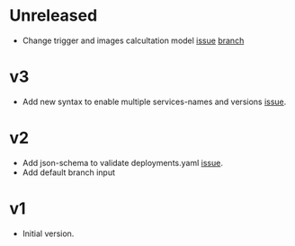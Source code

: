 # Unreleased

- Change trigger and images calcultation model [issue](https://github.com/prefapp/action-deployment-dispatch/issues/19) [branch](https://github.com/prefapp/action-deployment-dispatch/tree/feature/ensemble-dispatch)

# v3

- Add new syntax to enable multiple services-names and versions [issue](https://github.com/prefapp/action-deployment-dispatch/issues/16).

# v2

- Add json-schema to validate deployments.yaml [issue](https://github.com/prefapp/action-deployment-dispatch/issues/11).
- Add default branch input

# v1

- Initial version. 




